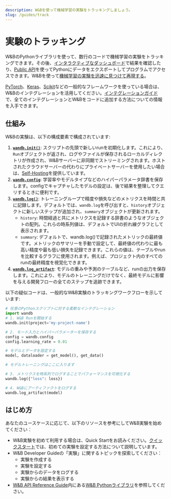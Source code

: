 ```yaml
---
description: W&Bを使って機械学習の実験をトラッキングしましょう。
slug: /guides/track
---
```



# 実験のトラッキング

<head>
  <title>機械学習とディープラーニングの実験をトラックする</title>
</head>

W&BのPythonライブラリを使って、数行のコードで機械学習の実験をトラッキングできます。その後、[インタラクティブなダッシュボード](app.md)で結果を確認したり、[Public API](../../ref/python/public-api/README.md)を使ってPythonにデータをエクスポートしてプログラムでアクセスできます。W&Bを使って[機械学習の実験を迅速に見つけて再現する](./reproduce-experiments.md)。

[PyTorch](../integrations/pytorch.md)、[Keras](../integrations/keras.md)、[Scikit](../integrations/scikit.md)などの一般的なフレームワークを使っている場合は、W&Bのインテグレーションを活用してください。[インテグレーションガイド](../integrations/intro.md)で、全てのインテグレーションとW&Bをコードに追加する方法についての情報を入手できます。

## 仕組み

W&Bの実験は、以下の構成要素で構成されています:

1. [**`wandb.init()`**](./launch.md): スクリプトの先頭で新しいrunを初期化します。これにより、`Run`オブジェクトが返され、ログやファイルが保存されるローカルディレクトリが作成され、W&Bサーバーに非同期でストリーミングされます。ホストされたクラウドサーバーの代わりにプライベートサーバーを使用したい場合は、[Self-Hosting](../hosting/intro.md)を提供しています。
2. [**`wandb.config`**](./config.md): 学習率やモデルタイプなどのハイパーパラメータ辞書を保存します。configでキャプチャしたモデルの設定は、後で結果を整理してクエリするときに便利です。
3. [**`wandb.log()`**](./log/intro.md): トレーニングループで精度や損失などのメトリクスを時間と共に記録します。デフォルトでは、`wandb.log`を呼び出すと、`history`オブジェクトに新しいステップが追加され、`summary`オブジェクトが更新されます。
   * `history`: 時間経過と共にメトリクスを記録する辞書のようなオブジェクトの配列。これらの時系列値は、デフォルトでUIの折れ線グラフとして表示されます。
   * `summary`: デフォルトで、wandb.log()で記録されたメトリックの最終値です。メトリックのサマリーを手動で設定して、最終値の代わりに最も高い精度や最も低い損失を記録できます。これらの値は、テーブルやrunを比較するグラフに使用されます。例えば、プロジェクト内のすべてのrunの最終精度を視覚化できます。
4. [**`wandb.log_artifact`**](../../ref/python/artifact.md): モデルの重みや予測のテーブルなど、runの出力を保存します。これにより、モデルのトレーニングだけでなく、最終モデルに影響を与える開発フローの全てのステップを追跡できます。

以下の疑似コードは、一般的なW&B実験のトラッキングワークフローを示しています:

```python
# 任意のPythonスクリプトに対する柔軟なインテグレーション
import wandb
# 1. W&B Runを開始する
wandb.init(project='my-project-name')

# 2. モード入力とハイパーパラメーターを保存する
config = wandb.config
config.learning_rate = 0.01

# モデルとデータを設定する
model, dataloader = get_model(), get_data()

# モデルトレーニングはここに入ります

# 3. メトリクスを時系列でログすることでパフォーマンスを可視化する
wandb.log({"loss": loss})

# 4. W&Bにアーティファクトをログする
wandb.log_artifact(model)

```

## はじめ方

あなたのユースケースに応じて、以下のリソースを参考にしてW&B実験を始めてください：

* W&B実験を初めて利用する場合は、Quick Startをお読みください。[クイックスタート](../../quickstart.md)では、初めての実験を設定する方法について説明しています。
* W&B Developer Guideの「実験」に関するトピックを探索してください：
  * 実験を作成する
  * 実験を設定する
  * 実験からのデータをログする
  * 実験からの結果を表示する
* [W&B API Reference Guide](../../ref/README.md)内にある[W&B Pythonライブラリ](../../ref/python/README.md)を参照してください。
